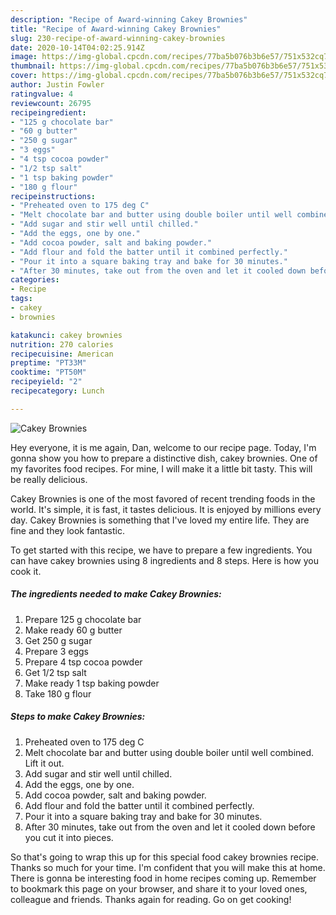 ```yaml
---
description: "Recipe of Award-winning Cakey Brownies"
title: "Recipe of Award-winning Cakey Brownies"
slug: 230-recipe-of-award-winning-cakey-brownies
date: 2020-10-14T04:02:25.914Z
image: https://img-global.cpcdn.com/recipes/77ba5b076b3b6e57/751x532cq70/cakey-brownies-recipe-main-photo.jpg
thumbnail: https://img-global.cpcdn.com/recipes/77ba5b076b3b6e57/751x532cq70/cakey-brownies-recipe-main-photo.jpg
cover: https://img-global.cpcdn.com/recipes/77ba5b076b3b6e57/751x532cq70/cakey-brownies-recipe-main-photo.jpg
author: Justin Fowler
ratingvalue: 4
reviewcount: 26795
recipeingredient:
- "125 g chocolate bar"
- "60 g butter"
- "250 g sugar"
- "3 eggs"
- "4 tsp cocoa powder"
- "1/2 tsp salt"
- "1 tsp baking powder"
- "180 g flour"
recipeinstructions:
- "Preheated oven to 175 deg C"
- "Melt chocolate bar and butter using double boiler until well combined. Lift it out."
- "Add sugar and stir well until chilled."
- "Add the eggs, one by one."
- "Add cocoa powder, salt and baking powder."
- "Add flour and fold the batter until it combined perfectly."
- "Pour it into a square baking tray and bake for 30 minutes."
- "After 30 minutes, take out from the oven and let it cooled down before you cut it into pieces."
categories:
- Recipe
tags:
- cakey
- brownies

katakunci: cakey brownies 
nutrition: 270 calories
recipecuisine: American
preptime: "PT33M"
cooktime: "PT50M"
recipeyield: "2"
recipecategory: Lunch

---
```



![Cakey Brownies](https://img-global.cpcdn.com/recipes/77ba5b076b3b6e57/751x532cq70/cakey-brownies-recipe-main-photo.jpg)

Hey everyone, it is me again, Dan, welcome to our recipe page. Today, I'm gonna show you how to prepare a distinctive dish, cakey brownies. One of my favorites food recipes. For mine, I will make it a little bit tasty. This will be really delicious.



Cakey Brownies is one of the most favored of recent trending foods in the world. It's simple, it is fast, it tastes delicious. It is enjoyed by millions every day. Cakey Brownies is something that I've loved my entire life. They are fine and they look fantastic.


To get started with this recipe, we have to prepare a few ingredients. You can have cakey brownies using 8 ingredients and 8 steps. Here is how you cook it.

<!--inarticleads1-->

##### The ingredients needed to make Cakey Brownies:

1. Prepare 125 g chocolate bar
1. Make ready 60 g butter
1. Get 250 g sugar
1. Prepare 3 eggs
1. Prepare 4 tsp cocoa powder
1. Get 1/2 tsp salt
1. Make ready 1 tsp baking powder
1. Take 180 g flour




<!--inarticleads2-->

##### Steps to make Cakey Brownies:

1. Preheated oven to 175 deg C
1. Melt chocolate bar and butter using double boiler until well combined. Lift it out.
1. Add sugar and stir well until chilled.
1. Add the eggs, one by one.
1. Add cocoa powder, salt and baking powder.
1. Add flour and fold the batter until it combined perfectly.
1. Pour it into a square baking tray and bake for 30 minutes.
1. After 30 minutes, take out from the oven and let it cooled down before you cut it into pieces.




So that's going to wrap this up for this special food cakey brownies recipe. Thanks so much for your time. I'm confident that you will make this at home. There is gonna be interesting food in home recipes coming up. Remember to bookmark this page on your browser, and share it to your loved ones, colleague and friends. Thanks again for reading. Go on get cooking!
